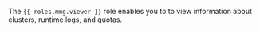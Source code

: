 The `{{ roles.mmg.viewer }}` role enables you to to view information about clusters, runtime logs, and quotas.
